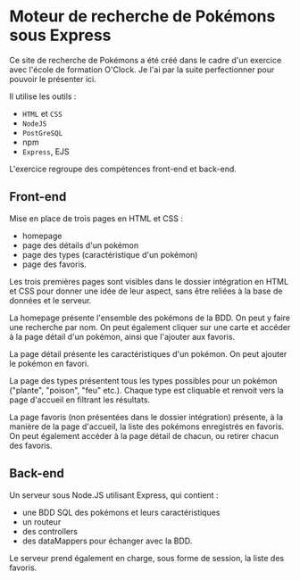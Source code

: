 # Moteur de recherche de Pokémons sous Express

Ce site de recherche de Pokémons a été créé dans le cadre d'un exercice avec l'école de formation O'Clock.
Je l'ai par la suite perfectionner pour pouvoir le présenter ici.

Il utilise les outils :
- `HTML` et `CSS`
- `NodeJS`
- `PostGreSQL`
- npm
- `Express`, EJS

L'exercice regroupe des compétences front-end et back-end.

## Front-end

Mise en place de trois pages en HTML et CSS : 
- homepage
- page des détails d'un pokémon
- page des types (caractéristique d'un pokémon)
- page des favoris.

Les trois premières pages sont visibles dans le dossier intégration en HTML et CSS pour donner une idée de leur aspect, sans être reliées à la base de données et le serveur.

La homepage présente l'ensemble des pokémons de la BDD. On peut y faire une recherche par nom.
On peut également cliquer sur une carte et accéder à la page détail d'un pokémon, ainsi que l'ajouter aux favoris.

La page détail présente les caractéristiques d'un pokémon. On peut ajouter le pokémon en favori.

La page des types présentent tous les types possibles pour un pokémon ("plante", "poison", "feu" etc.). Chaque type est cliquable et renvoit vers la page d'accueil en filtrant les résultats.

La page favoris (non présentées dans le dossier intégration) présente, à la manière de la page d'accueil, la liste des pokémons enregistrés en favoris. On peut également accéder à la page détail de chacun, ou retirer chacun des favoris.

## Back-end

Un serveur sous Node.JS utilisant Express, qui contient :
- une BDD SQL des pokémons et leurs caractéristiques
- un routeur
- des controllers
- des dataMappers pour échanger avec la BDD.
  
Le serveur prend également en charge, sous forme de session, la liste des favoris.
